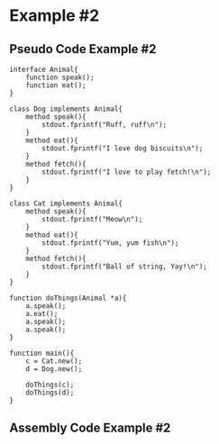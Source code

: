 # Example #2 

## Pseudo Code Example #2

```pseudocode
interface Animal{
	function speak();
	function eat();
}

class Dog implements Animal{
	method speak(){
		stdout.fprintf("Ruff, ruff\n");
	}
	method eat(){
		stdout.fprintf("I love dog biscuits\n");
	}
	method fetch(){
		stdout.fprintf("I love to play fetch!\n");
	}
}

class Cat implements Animal{
	method speak(){
		stdout.fprintf("Meow\n");
	}
	method eat(){
		stdout.fprintf("Yum, yum fish\n");
	}
	method fetch(){
		stdout.fprintf("Ball of string, Yay!\n");
	}
}

function doThings(Animal *a){
	a.speak();
	a.eat();
	a.speak();
	a.speak();
}

function main(){
	c = Cat.new();
	d = Dog.new();
	
	doThings(c);
	doThings(d);
}
```



## Assembly Code Example #2

```assembly
```

```sh
```



